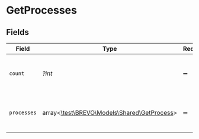 # GetProcesses


## Fields

| Field                                                                            | Type                                                                             | Required                                                                         | Description                                                                      | Example                                                                          |
| -------------------------------------------------------------------------------- | -------------------------------------------------------------------------------- | -------------------------------------------------------------------------------- | -------------------------------------------------------------------------------- | -------------------------------------------------------------------------------- |
| `count`                                                                          | *?int*                                                                           | :heavy_minus_sign:                                                               | Number of processes available on your account                                    | 5                                                                                |
| `processes`                                                                      | array<[\test\BREVO\Models\Shared\GetProcess](../../models/shared/GetProcess.md)> | :heavy_minus_sign:                                                               | List of processes available on your account                                      |                                                                                  |